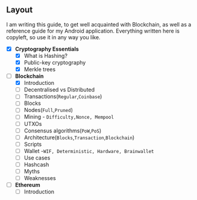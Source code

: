 ## Layout

I am writing this guide, to get well acquainted with Blockchain, as well as a reference guide for my Android application. Everything written here is copyleft, so use it in any way you like.

* [x] **Cryptography Essentials**
  * [x] What is Hashing?
  * [x] Public-key cryptography
  * [x] Merkle trees
 
* [ ] **Blockchain**
  * [x] Introduction
  * [ ] Decentralised vs Distributed
  * [ ] Transactions\(```Regular```,```Coinbase```\)
  * [ ] Blocks
  * [ ] Nodes\(```Full```,```Pruned```\)
  * [ ] Mining - ```Difficulty,Nonce, Mempool```
  * [ ] UTXOs
  * [ ] Consensus algorithms\(```PoW```,```PoS```\)
  * [ ] Architecture\(```Blocks```,```Transaction```,```Blockchain```\)
  * [ ] Scripts
  * [ ] Wallet -```WIF, Deterministic, Hardware, Brainwallet```
  * [ ] Use cases
  * [ ] Hashcash
  * [ ] Myths
  * [ ] Weaknesses
  
* [ ] **Ethereum**
  * [ ] Introduction
